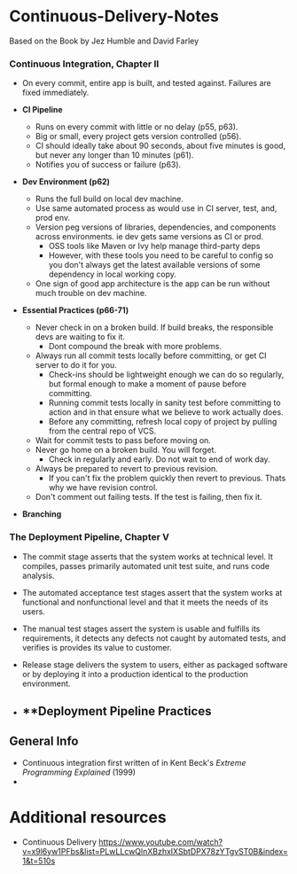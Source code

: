 # Continuous-Delivery-Notes
Based on the Book by Jez Humble and David Farley

### Continuous Integration, Chapter II

- On every commit, entire app is built, and tested against. Failures are fixed immediately.

- **CI Pipeline**
    - Runs on every commit with little or no delay (p55, p63).
    - Big or small, every project gets version controlled (p56).
    - CI should ideally take about 90 seconds, about five minutes is good, but never any longer than 10 minutes (p61).
    - Notifies you of success or failure (p63).
- **Dev Environment (p62)**
    - Runs the full build on local dev machine.
    - Use same automated process as would use in CI server, test, and, prod env.
    - Version peg versions of libraries, dependencies, and components across environments. ie dev gets same versions as CI or prod.
        - OSS tools like Maven or Ivy help manage third-party deps
        - However, with these tools you need to be careful to config so you don't always get the latest available versions of some dependency in local working copy.
    - One sign of good app architecture is the app can be run without much trouble on dev machine.
- **Essential Practices (p66-71)**
    - Never check in on a broken build. If build breaks, the responsible devs are waiting to fix it.
        - Dont compound the break with more problems.
    - Always run all commit tests locally before committing, or get CI server to do it for you.
        - Check-ins should be lightweight enough we can do so regularly, but formal enough to make a moment of pause before committing.
        - Running commit tests locally in sanity test before committing to action and in that ensure what we believe to work actually does.
        - Before any committing, refresh local copy of project by pulling from the central repo of VCS.
    - Wait for commit tests to pass before moving on.
    - Never go home on a broken build. You will forget.
        - Check in regularly and early. Do not wait to end of work day.
    - Always be prepared to revert to previous revision.
        - If you can't fix the problem quickly then revert to previous. Thats why we have revision control.
    - Don't comment out failing tests. If the test is failing, then fix it.

- **Branching**

### The Deployment Pipeline, Chapter V

- The commit stage asserts that the system works at technical level. It compiles, passes primarily automated unit test suite, and runs code analysis.

- The automated acceptance test stages assert that the system works at functional and nonfunctional level and that it meets the needs of its users.

- The manual test stages assert the system is usable and fulfills its requirements, it detects any defects not caught by automated tests, and verifies is provides its value to customer.

- Release stage delivers the system to users, either as packaged software or by deploying it into a production identical to the production environment.

- **Deployment Pipeline Practices
    - 


## General Info

- Continuous integration first written of in Kent Beck's _Extreme Programming Explained_ (1999)
- 


# Additional resources
- Continuous Delivery https://www.youtube.com/watch?v=x9l6yw1PFbs&list=PLwLLcwQlnXBzhxIXSbtDPX78zYTgvST0B&index=1&t=510s